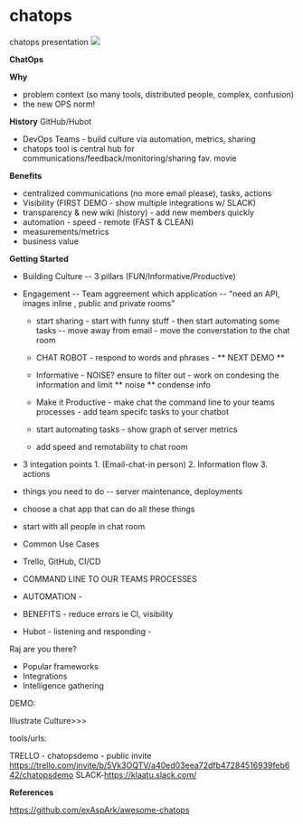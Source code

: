 # chatops
chatops presentation
![](https://octodex.github.com/images/hubot.jpg)


**ChatOps** 

**Why**
- problem context (so many tools, distributed people, complex, confusion) 
- the new OPS norm!

**History**
GitHub/Hubot
- DevOps Teams - build culture via automation, metrics, sharing
- chatops tool is central hub for communications/feedback/monitoring/sharing fav. movie

**Benefits**

- centralized communications (no more email please), tasks, actions
- Visibility  (FIRST DEMO - show multiple integrations w/ SLACK)
- transparency & new wiki (history) - add new members quickly
- automation - speed - remote  (FAST & CLEAN)
- measurements/metrics
- business value


**Getting Started**
- Building Culture -- 3 pillars (FUN/Informative/Productive)
- Engagement -- Team aggreement which application -- "need an API, images inline , public and private rooms"
  - start sharing - start with funny stuff - then start automating some tasks -- move away from email - move the converstation to the chat room
  - CHAT ROBOT - respond to words and phrases  - ** NEXT DEMO **
  
  - Informative - NOISE?  ensure to filter out - work on condesing the information and limit ** noise **  condense info 
  - Make it Productive - make chat the command line to your teams processes - add team specifc tasks to your chatbot
  - start automating tasks - show graph of server metrics
  - add speed and remotability to chat room
  
 - 3 integation points 1. (Email-chat-in person) 2. Information flow 3. actions
 - things you need to do -- server maintenance, deployments
 - choose a chat app that can do all these things
 
 - start with all people in chat room
 
- Common Use Cases

 - Trello, GitHub, CI/CD

- COMMAND LINE TO OUR TEAMS PROCESSES
- AUTOMATION - 
- BENEFITS - reduce errors ie CI, visibility

- Hubot - listening and responding - 

Raj are you there?

- Popular frameworks
- Integrations
- Intelligence gathering


DEMO:

Illustrate Culture>>>


tools/urls:

TRELLO - chatopsdemo  - public invite https://trello.com/invite/b/5Vk3OQTV/a40ed03eea72dfb47284516939feb642/chatopsdemo
SLACK-https://klaatu.slack.com/

**References**

https://github.com/exAspArk/awesome-chatops
